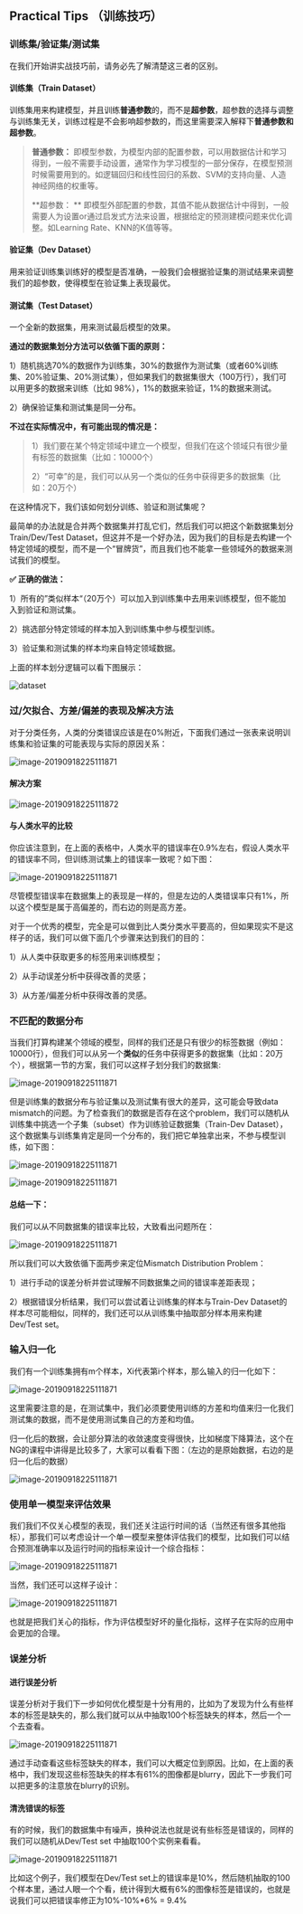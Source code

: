 ##  Practical Tips （训练技巧）

### 训练集/验证集/测试集

在我们开始讲实战技巧前，请务必先了解清楚这三者的区别。

#### 训练集（Train Dataset）

训练集用来构建模型，并且训练**普通参数**的，而不是**超参数**，超参数的选择与调整与训练集无关，训练过程是不会影响超参数的，而这里需要深入解释下**普通参数和超参数**。

> **普通参数：** 即模型参数，为模型内部的配置参数，可以用数据估计和学习得到，一般不需要手动设置，通常作为学习模型的一部分保存，在模型预测时候需要用到的。如逻辑回归和线性回归的系数、SVM的支持向量、人造神经网络的权重等。
>
> **超参数： ** 即模型外部配置的参数，其值不能从数据估计中得到，一般需要人为设置or通过启发式方法来设置，根据给定的预测建模问题来优化调整。如Learning Rate、KNN的K值等等。

#### 验证集（Dev Dataset）

用来验证训练集训练好的模型是否准确，一般我们会根据验证集的测试结果来调整我们的超参数，使得模型在验证集上表现最优。

#### 测试集（Test Dataset）

一个全新的数据集，用来测试最后模型的效果。

**通过的数据集划分方法可以依循下面的原则：**

1）随机挑选70%的数据作为训练集，30%的数据作为测试集（或者60%训练集、20%验证集、20%测试集），但如果我们的数据集很大（100万行），我们可以用更多的数据来训练（比如 98%），1%的数据来验证，1%的数据来测试。

2）确保验证集和测试集是同一分布。



**不过在实际情况中，有可能出现的情况是：**

> 1）我们要在某个特定领域中建立一个模型，但我们在这个领域只有很少量有标签的数据集（比如：10000个）
>
> 2）“可幸”的是，我们可以从另一个类似的任务中获得更多的数据集（比如：20万个）

在这种情况下，我们该如何划分训练、验证和测试集呢？

最简单的办法就是合并两个数据集并打乱它们，然后我们可以把这个新数据集划分Train/Dev/Test Dataset，但这并不是一个好办法，因为我们的目标是去构建一个特定领域的模型，而不是一个“冒牌货”，而且我们也不能拿一些领域外的数据来测试我们的模型。

**✅ 正确的做法：**

1）所有的”类似样本“（20万个）可以加入到训练集中去用来训练模型，但不能加入到验证和测试集。

2）挑选部分特定领域的样本加入到训练集中参与模型训练。

3）验证集和测试集的样本均来自特定领域数据。

上面的样本划分逻辑可以看下图展示：

![dataset](https://createmomo.github.io/2018/01/23/Super-Machine-Learning-Revision-Notes/mismatch_train_and_dev_test.png)

### 过/欠拟合、方差/偏差的表现及解决方法

对于分类任务，人类的分类错误应该是在0%附近，下面我们通过一张表来说明训练集和验证集的可能表现与实际的原因关系：

![image-20190918225111871](./pic_pool/sml-pt-02.png)



#### 解决方案

![image-20190918225111872](./pic_pool/sml-pt-03.png)



#### 与人类水平的比较

你应该注意到，在上面的表格中，人类水平的错误率在0.9%左右，假设人类水平的错误率不同，但训练测试集上的错误率一致呢？如下图：

![image-20190918225111871](./pic_pool/sml-pt-04.png)

尽管模型错误率在数据集上的表现是一样的，但是左边的人类错误率只有1%，所以这个模型是属于高偏差的，而右边的则是高方差。

对于一个优秀的模型，完全是可以做到比人类分类水平要高的，但如果现实不是这样子的话，我们可以做下面几个步骤来达到我们的目的：

1）从人类中获取更多的标签用来训练模型；

2）从手动误差分析中获得改善的灵感；

3）从方差/偏差分析中获得改善的灵感。



### 不匹配的数据分布

当我们打算构建某个领域的模型，同样的我们还是只有很少的标签数据（例如：10000行），但我们可以从另一个**类似**的任务中获得更多的数据集（比如：20万个），根据第一节的方案，我们可以这样子划分我们的数据集:

![image-20190918225111871](./pic_pool/sml-pt-05.png)

但是训练集的数据分布与验证集以及测试集有很大的差异，这可能会导致data mismatch的问题。为了检查我们的数据是否存在这个problem，我们可以随机从训练集中挑选一个子集（subset）作为训练验证数据集（Train-Dev Dataset），这个数据集与训练集肯定是同一个分布的，我们把它单独拿出来，不参与模型训练，如下图：

![image-20190918225111871](./pic_pool/sml-pt-06.png)

![image-20190918225111871](./pic_pool/sml-pt-07.png)

#### 总结一下：

我们可以从不同数据集的错误率比较，大致看出问题所在：

![image-20190918225111871](./pic_pool/sml-pt-08.png)

所以我们可以大致依循下面两步来定位Mismatch Distribution Problem：

1）进行手动的误差分析并尝试理解不同数据集之间的错误率差距表现；

2）根据错误分析结果，我们可以尝试着让训练集的样本与Train-Dev Dataset的样本尽可能相似，同样的，我们还可以从训练集中抽取部分样本用来构建 Dev/Test set。

### 输入归一化

我们有一个训练集拥有m个样本，Xi代表第i个样本，那么输入的归一化如下：

![image-20190918225111871](./pic_pool/sml-pt-09.png)

这里需要注意的是，在测试集中，我们必须要使用训练的方差和均值来归一化我们测试集的数据，而不是使用测试集自己的方差和均值。

归一化后的数据，会让部分算法的收敛速度变得很快，比如梯度下降算法，这个在NG的课程中讲得是比较多了，大家可以看看下图：（左边的是原始数据，右边的是归一化后的数据）

![image-20190918225111871](./pic_pool/sml-pt-10.png)



### 使用单一模型来评估效果

我们我们不仅关心模型的表现，我们还关注运行时间的话（当然还有很多其他指标），那我们可以考虑设计一个单一模型来整体评估我们的模型，比如我们可以结合预测准确率以及运行时间的指标来设计一个综合指标：

![image-20190918225111871](./pic_pool/sml-pt-11.png)

当然，我们还可以这样子设计：

![image-20190918225111871](./pic_pool/sml-pt-12.png)

也就是把我们关心的指标，作为评估模型好坏的量化指标，这样子在实际的应用中会更加的合理。

### 误差分析

#### 进行误差分析

误差分析对于我们下一步如何优化模型是十分有用的，比如为了发现为什么有些样本的标签是缺失的，那么我们就可以从中抽取100个标签缺失的样本，然后一个一个去查看。

![image-20190918225111871](./pic_pool/sml-pt-13.png)

通过手动查看这些标签缺失的样本，我们可以大概定位到原因。比如，在上面的表格中，我们发现这些标签缺失的样本有61%的图像都是blurry，因此下一步我们可以把更多的注意放在blurry的识别。

#### 清洗错误的标签

有的时候，我们的数据集中有噪声，换种说法也就是说有些标签是错误的，同样的我们可以随机从Dev/Test set 中抽取100个实例来看看。

![image-20190918225111871](./pic_pool/sml-pt-14.png)

比如这个例子，我们模型在Dev/Test set上的错误率是10%，然后随机抽取的100个样本里，通过人眼一个个看，统计得到大概有6%的图像标签是错误的，也就是说我们可以把错误率修正为10%-10%*6% = 9.4%
